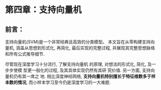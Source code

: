 # 第四章：支持向量机

## 前言：

支持向量机(SVM)是一个非常经典且高效的分类模型。 本文旨在从零构建支持向量机, 涵盖从思想到形式化, 再简化, 最后实现的完整过程, 并展现其完整思想脉络和所有公式推导细节. 

尽管现在深度学习十分流行, 了解支持向量机 的原理, 对想法的形式化, 简化, 及一步步使模 型更一般化的过程, 及其具体实现仍然有其研 究价值. 另一方面, 支持向量机仍有其一席之 地. 相比深度神经网络, **支持向量机特别擅长于特征维数多于样本数的情况**, 而小样本学习至今仍是深度学习的一大难题.







